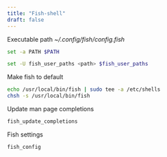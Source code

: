```yaml
---
title: "Fish-shell"
draft: false
---
```


Executable path
_~/.config/fish/config.fish_

```bash
set -a PATH $PATH
```

```bash
set -U fish_user_paths <path> $fish_user_paths
```

Make fish to default

```bash
echo /usr/local/bin/fish | sudo tee -a /etc/shells
chsh -s /usr/local/bin/fish
```

Update man page completions

```bash
fish_update_completions
```

Fish settings

```bash
fish_config
```
